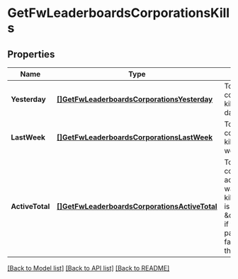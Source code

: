 # GetFwLeaderboardsCorporationsKills

## Properties
Name | Type | Description | Notes
------------ | ------------- | ------------- | -------------
**Yesterday** | [**[]GetFwLeaderboardsCorporationsYesterday**](get_fw_leaderboards_corporations_yesterday.md) | Top 10 ranking of corporations by kills in the past day | [default to null]
**LastWeek** | [**[]GetFwLeaderboardsCorporationsLastWeek**](get_fw_leaderboards_corporations_last_week.md) | Top 10 ranking of corporations by kills in the past week | [default to null]
**ActiveTotal** | [**[]GetFwLeaderboardsCorporationsActiveTotal**](get_fw_leaderboards_corporations_active_total.md) | Top 10 ranking of corporations active in faction warfare by total kills. A corporation is considered \&quot;active\&quot; if they have participated in faction warfare in the past 14 days. | [default to null]

[[Back to Model list]](../README.md#documentation-for-models) [[Back to API list]](../README.md#documentation-for-api-endpoints) [[Back to README]](../README.md)


